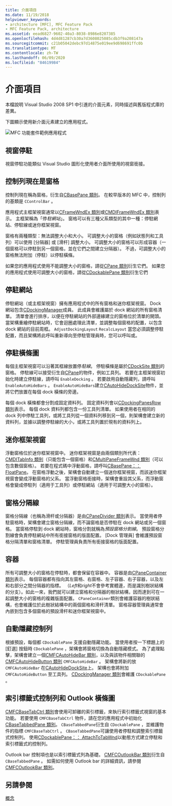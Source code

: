 ```yaml
---
title: 介面項目
ms.date: 11/19/2018
helpviewer_keywords:
- architecture [MFC], MFC Feature Pack
- MFC Feature Pack, architecture
ms.assetid: eead6827-9602-40a3-8038-8986e8207385
ms.openlocfilehash: 4d4d81287cb30a7d3608025085cdb3f9a208147a
ms.sourcegitcommit: c21b05042debc97d14875e019ee9d698691ffc0b
ms.translationtype: MT
ms.contentlocale: zh-TW
ms.lasthandoff: 06/09/2020
ms.locfileid: "84619984"
---
```

# <a name="interface-elements"></a>介面項目

本檔說明 Visual Studio 2008 SP1 中引進的介面元素，同時描述與舊版程式庫的差異。

下圖顯示使用新介面元素建立的應用程式。

![MFC 功能套件範例應用程式](../mfc/media/mfc_featurepack.png "MFC 功能套件範例應用程式")

## <a name="window-docking"></a>視窗停駐

視窗停駐功能類似 Visual Studio 圖形化使用者介面所使用的視窗銜接。

## <a name="control-bars-are-now-panes"></a>控制列現在是窗格

控制列現在稱為窗格，衍生自[CBasePane 類別](reference/cbasepane-class.md)。 在較早版本的 MFC 中，控制列的基類是 `CControlBar` 。

應用程式主框架視窗通常以[CFrameWndEx 類別](reference/cframewndex-class.md)或[CMDIFrameWndEx 類別](reference/cmdiframewndex-class.md)表示。 主框架稱為「停*駐網站*」。 窗格可以有三種父系類型的其中一種：停駐網站、停駐線或迷你框架視窗。

窗格有兩種類型：無法調整大小和大小。 可調整大小的窗格（例如狀態列和工具列）可以使用 [分隔器] 或 [滑杆] 調整大小。 可調整大小的窗格可以形成容器（一個窗格可以停駐到另一個窗格，並在它們之間建立分隔器）。 不過，可調整大小的窗格無法附加（停駐）以停駐橫條。

如果您的應用程式使用不能調整大小的窗格，請從[CPane 類別](reference/cpane-class.md)衍生它們。  如果您的應用程式使用可調整大小的窗格，請從[CDockablePane 類別](reference/cdockablepane-class.md)衍生它們

## <a name="dock-site"></a>停駐網站

停駐網站（或主框架視窗）擁有應用程式中的所有窗格和迷你框架視窗。 Dock 網站包含[CDockingManager](reference/cdockingmanager-class.md)成員。 此成員會維護屬於 dock 網站的所有窗格清單。 清單會進行排序，以便在停駐網站的外部邊緣建立的窗格位於清單的開頭。 當架構重繪停駐網站時，它會迴圈處理此清單，並調整每個窗格的配置，以包含 dock 網站的目前周框。 `AdjustDockingLayout` `RecalcLayout` 當您必須調整停駐配置，而且架構將此呼叫重新導向至停駐管理員時，您可以呼叫或。

## <a name="dock-bars"></a>停駐橫條圖

每個主框架視窗可以沿著其框線放置停*駐線*。 停駐橫條是屬於[CDockSite 類別](reference/cdocksite-class.md)的窗格。 停駐線可以接受衍生自[CPane](reference/cpane-class.md)的物件，例如工具列。 若要在主框架視窗初始化時建立停駐線，請呼叫 `EnableDocking` 。 若要啟用自動隱藏列，請呼叫 `EnableAutoHideBars` 。 `EnableAutoHideBars`建立[CAutoHideDockSite](reference/cautohidedocksite-class.md)物件，並將它們放置在每個 dock 橫條的旁邊。

每個 dock 橫條都會分割成固定資料列。 固定資料列會以[CDockingPanesRow 類別](reference/cdockingpanesrow-class.md)表示。 每個 dock 資料列都包含一份工具列清單。 如果使用者在相同的 dock 列中停駐工具列，或將工具列從一個資料列移到另一個，則架構會建立新的資料列，並據以調整停駐線的大小，或將工具列置於現有的資料列上。

## <a name="mini-frame-windows"></a>迷你框架視窗

浮動窗格位於迷你框架視窗中。 迷你框架視窗是由兩個類別所代表： [CMDITabInfo 類別](reference/cmditabinfo-class.md)（只能包含一個窗格）和[CMultiPaneFrameWnd 類別](reference/cmultipaneframewnd-class.md)（可以包含數個窗格）。 若要在程式碼中浮動窗格，請呼叫[CBasePane：： FloatPane](reference/cbasepane-class.md#floatpane)。 在窗格浮動之後，架構會自動建立一個迷你框架視窗，而該迷你框架視窗會變成浮動窗格的父系。 當浮動窗格銜接時，架構會重設其父系，而浮動窗格會變成停駐列（適用于工具列）或停駐網站（適用于可調整大小的窗格）。

## <a name="pane-dividers"></a>窗格分隔線

窗格分隔線（也稱為滑杆或分隔器）是由[CPaneDivider 類別](reference/cpanedivider-class.md)表示。 當使用者停駐窗格時，架構會建立窗格分隔線，而不論窗格是否停駐在 dock 網站或另一個窗格。 當窗格停駐到 dock 網站時，窗格分割就稱為*預設窗格分割線*。 預設窗格分割線會負責停駐網站中所有銜接窗格的版面配置。 [Dock 管理員] 會維護預設窗格分隔清單和窗格清單。 停駐管理員負責所有銜接窗格的版面配置。

## <a name="containers"></a>容器

所有可調整大小的窗格在停駐時，都會保留在容器中。 容器是由[CPaneContainer 類別](reference/cpanecontainer-class.md)表示。 每個容器都有指向其左窗格、右窗格、左子容器、右子容器，以及左和右部分之間分隔器的指標。 （*Left*和*right*不會參考實體邊，而是識別樹狀結構的分支）。如此一來，我們就可以建立窗格和分隔器的樹狀結構，因而達到可在一起調整大小的窗格的複雜版面配置。 `CPaneContainer`類別會維護容器的樹狀結構，也會維護位於此樹狀結構中的兩個窗格和滑杆清單。 窗格容器管理員通常會內嵌到包含多個窗格的預設滑杆和迷你框架視窗中。

## <a name="auto-hide-control-bars"></a>自動隱藏控制列

根據預設，每個都 `CDockablePane` 支援自動隱藏功能。 當使用者按一下標題上的 [釘選] 按鈕時 `CDockablePane` ，架構會將窗格切換為自動隱藏模式。 為了處理點擊，架構會建立一個[CMFCAutoHideBar 類別](reference/cmfcautohidebar-class.md)，以及與該物件相關聯的[CMFCAutoHideButton 類別](reference/cmfcautohidebutton-class.md) `CMFCAutoHideBar` 。 架構會將新的放 `CMFCAutoHideBar` 在[CAutoHideDockSite](reference/cautohidedocksite-class.md)上。 架構也會將附加 `CMFCAutoHideButton` 至工具列。 [CDockingManager 類別](reference/cdockingmanager-class.md)會維護 `CDockablePane` 。

## <a name="tabbed-control-bars-and-outlook-bars"></a>索引標籤式控制列和 Outlook 橫條圖

[CMFCBaseTabCtrl 類別](reference/cmfcbasetabctrl-class.md)會使用可卸離的索引標籤，來執行索引標籤式視窗的基本功能。 若要使用 `CMFCBaseTabCtrl` 物件，請在您的應用程式中初始化[CBaseTabbedPane 類別](reference/cbasetabbedpane-class.md)。 `CBaseTabbedPane`衍生自 `CDockablePane` ，並維護物件的指標 `CMFCBaseTabCtrl` 。 `CBaseTabbedPane`可讓使用者停駐和調整索引標籤式控制列。 使用[CDockablePane：： AttachToTabWnd](reference/cdockablepane-class.md#attachtotabwnd)以動態方式建立停駐和索引標籤式的控制列。

Outlook bar 控制項也是以索引標籤式列為基礎。 [CMFCOutlookBar 類別](reference/cmfcoutlookbar-class.md)衍生自 `CBaseTabbedPane` 。 如需如何使用 Outlook bar 的詳細資訊，請參閱[CMFCOutlookBar 類別](reference/cmfcoutlookbar-class.md)。

## <a name="see-also"></a>另請參閱

[概念](mfc-concepts.md)
